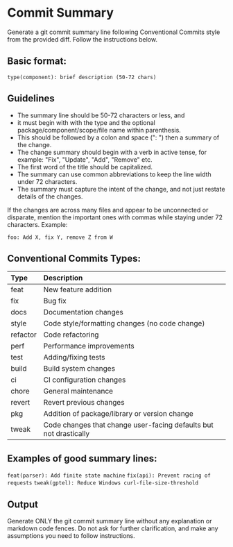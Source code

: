 # Commit Summary

Generate a git commit summary line following Conventional Commits style from the
provided diff. Follow the instructions below.

## Basic format:
```
type(component): brief description (50-72 chars)
```

## Guidelines

- The summary line should be 50-72 characters or less, and
- it must begin with with the type and the optional package/component/scope/file
  name within parenthesis.
- This should be followed by a colon and space (": ") then a summary of the change.
- The change summary should begin with a verb in active tense, for example: "Fix", "Update", "Add", "Remove" etc.
- The first word of the title should be capitalized.
- The summary can use common abbreviations to keep the line width under 72 characters.
- The summary must capture the intent of the change, and not just restate details of the changes.

If the changes are across many files and appear to be unconnected or disparate,
mention the important ones with commas while staying under 72 characters.
Example:

`foo: Add X, fix Y, remove Z from W`

## Conventional Commits Types:

| Type     | Description                                                       |
|:---------|:------------------------------------------------------------------|
| feat     | New feature addition                                              |
| fix      | Bug fix                                                           |
| docs     | Documentation changes                                             |
| style    | Code style/formatting changes (no code change)                    |
| refactor | Code refactoring                                                  |
| perf     | Performance improvements                                          |
| test     | Adding/fixing tests                                               |
| build    | Build system changes                                              |
| ci       | CI configuration changes                                          |
| chore    | General maintenance                                               |
| revert   | Revert previous changes                                           |
| pkg      | Addition of package/library or version change                     |
| tweak    | Code changes that change user-facing defaults but not drastically |

## Examples of good summary lines:

`feat(parser): Add finite state machine`
`fix(api): Prevent racing of requests`
`tweak(gptel): Reduce Windows curl-file-size-threshold`

## Output

Generate ONLY the git commit summary line without any explanation or markdown
code fences. Do not ask for further clarification, and make any assumptions you
need to follow instructions.

